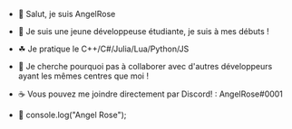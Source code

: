 - 👋 Salut, je suis AngelRose
- 🌹 Je suis une jeune développeuse étudiante, je suis à mes débuts !
- ☘ Je pratique le C++/C#/Julia/Lua/Python/JS
- 💞 Je cherche pourquoi pas à collaborer avec d'autres développeurs ayant les mêmes centres que moi ! 
- ☕ Vous pouvez me joindre directement par Discord! : AngelRose#0001

- 💨 console.log("Angel Rose");
